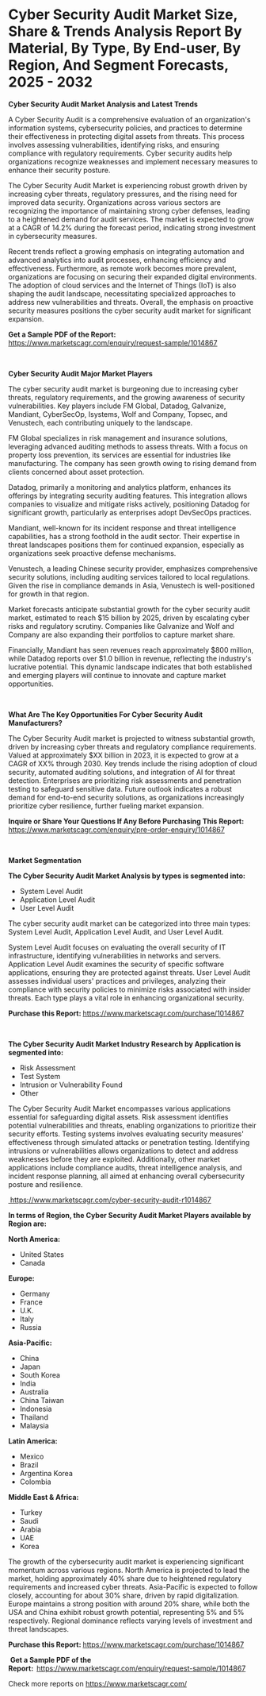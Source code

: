 <p><h1>Cyber Security Audit Market Size, Share & Trends Analysis Report By Material, By Type, By End-user, By Region, And Segment Forecasts, 2025 - 2032</h1></p><p><strong>Cyber Security Audit Market Analysis and Latest Trends</strong></p>
<p><p>A Cyber Security Audit is a comprehensive evaluation of an organization's information systems, cybersecurity policies, and practices to determine their effectiveness in protecting digital assets from threats. This process involves assessing vulnerabilities, identifying risks, and ensuring compliance with regulatory requirements. Cyber security audits help organizations recognize weaknesses and implement necessary measures to enhance their security posture.</p><p>The Cyber Security Audit Market is experiencing robust growth driven by increasing cyber threats, regulatory pressures, and the rising need for improved data security. Organizations across various sectors are recognizing the importance of maintaining strong cyber defenses, leading to a heightened demand for audit services. The market is expected to grow at a CAGR of 14.2% during the forecast period, indicating strong investment in cybersecurity measures.</p><p>Recent trends reflect a growing emphasis on integrating automation and advanced analytics into audit processes, enhancing efficiency and effectiveness. Furthermore, as remote work becomes more prevalent, organizations are focusing on securing their expanded digital environments. The adoption of cloud services and the Internet of Things (IoT) is also shaping the audit landscape, necessitating specialized approaches to address new vulnerabilities and threats. Overall, the emphasis on proactive security measures positions the cyber security audit market for significant expansion.</p></p>
<p><strong>Get a Sample PDF of the Report:&nbsp;</strong> <a href="https://www.marketscagr.com/enquiry/request-sample/1014867?utm_campaign=3135&utm_medium=2&utm_source=Github&utm_content=ia&utm_term=06032025&utm_id=cyber-security-audit">https://www.marketscagr.com/enquiry/request-sample/1014867</a></p>
<p>&nbsp;</p>
<p><strong>Cyber Security Audit Major Market Players</strong></p>
<p><p>The cyber security audit market is burgeoning due to increasing cyber threats, regulatory requirements, and the growing awareness of security vulnerabilities. Key players include FM Global, Datadog, Galvanize, Mandiant, CyberSecOp, Isystems, Wolf and Company, Topsec, and Venustech, each contributing uniquely to the landscape.</p><p>FM Global specializes in risk management and insurance solutions, leveraging advanced auditing methods to assess threats. With a focus on property loss prevention, its services are essential for industries like manufacturing. The company has seen growth owing to rising demand from clients concerned about asset protection.</p><p>Datadog, primarily a monitoring and analytics platform, enhances its offerings by integrating security auditing features. This integration allows companies to visualize and mitigate risks actively, positioning Datadog for significant growth, particularly as enterprises adopt DevSecOps practices.</p><p>Mandiant, well-known for its incident response and threat intelligence capabilities, has a strong foothold in the audit sector. Their expertise in threat landscapes positions them for continued expansion, especially as organizations seek proactive defense mechanisms.</p><p>Venustech, a leading Chinese security provider, emphasizes comprehensive security solutions, including auditing services tailored to local regulations. Given the rise in compliance demands in Asia, Venustech is well-positioned for growth in that region.</p><p>Market forecasts anticipate substantial growth for the cyber security audit market, estimated to reach $15 billion by 2025, driven by escalating cyber risks and regulatory scrutiny. Companies like Galvanize and Wolf and Company are also expanding their portfolios to capture market share.</p><p>Financially, Mandiant has seen revenues reach approximately $800 million, while Datadog reports over $1.0 billion in revenue, reflecting the industry's lucrative potential. This dynamic landscape indicates that both established and emerging players will continue to innovate and capture market opportunities.</p></p>
<p>&nbsp;</p>
<p><strong>What Are The Key Opportunities For Cyber Security Audit Manufacturers?</strong></p>
<p><p>The Cyber Security Audit market is projected to witness substantial growth, driven by increasing cyber threats and regulatory compliance requirements. Valued at approximately $XX billion in 2023, it is expected to grow at a CAGR of XX% through 2030. Key trends include the rising adoption of cloud security, automated auditing solutions, and integration of AI for threat detection. Enterprises are prioritizing risk assessments and penetration testing to safeguard sensitive data. Future outlook indicates a robust demand for end-to-end security solutions, as organizations increasingly prioritize cyber resilience, further fueling market expansion.</p></p>
<p><strong>Inquire or Share Your Questions If Any Before Purchasing This Report:</strong> <a href="https://www.marketscagr.com/enquiry/pre-order-enquiry/1014867?utm_campaign=3135&utm_medium=2&utm_source=Github&utm_content=ia&utm_term=06032025&utm_id=cyber-security-audit">https://www.marketscagr.com/enquiry/pre-order-enquiry/1014867</a></p>
<p>&nbsp;</p>
<p><strong>Market Segmentation</strong></p>
<p><strong>The Cyber Security Audit Market Analysis by types is segmented into:</strong></p>
<p><ul><li>System Level Audit</li><li>Application Level Audit</li><li>User Level Audit</li></ul></p>
<p><p>The cyber security audit market can be categorized into three main types: System Level Audit, Application Level Audit, and User Level Audit. </p><p>System Level Audit focuses on evaluating the overall security of IT infrastructure, identifying vulnerabilities in networks and servers. Application Level Audit examines the security of specific software applications, ensuring they are protected against threats. User Level Audit assesses individual users' practices and privileges, analyzing their compliance with security policies to minimize risks associated with insider threats. Each type plays a vital role in enhancing organizational security.</p></p>
<p><strong>Purchase this Report:&nbsp;</strong><a href="https://www.marketscagr.com/purchase/1014867?utm_campaign=3135&utm_medium=2&utm_source=Github&utm_content=ia&utm_term=06032025&utm_id=cyber-security-audit">https://www.marketscagr.com/purchase/1014867</a></p>
<p>&nbsp;</p>
<p><strong>The Cyber Security Audit Market Industry Research by Application is segmented into:</strong></p>
<p><ul><li>Risk Assessment</li><li>Test System</li><li>Intrusion or Vulnerability Found</li><li>Other</li></ul></p>
<p><p>The Cyber Security Audit Market encompasses various applications essential for safeguarding digital assets. Risk assessment identifies potential vulnerabilities and threats, enabling organizations to prioritize their security efforts. Testing systems involves evaluating security measures' effectiveness through simulated attacks or penetration testing. Identifying intrusions or vulnerabilities allows organizations to detect and address weaknesses before they are exploited. Additionally, other market applications include compliance audits, threat intelligence analysis, and incident response planning, all aimed at enhancing overall cybersecurity posture and resilience.</p></p>
<p><a href="https://www.marketscagr.com/cyber-security-audit-r1014867?utm_campaign=3135&utm_medium=2&utm_source=Github&utm_content=ia&utm_term=06032025&utm_id=cyber-security-audit">&nbsp;https://www.marketscagr.com/cyber-security-audit-r1014867</a></p>
<p><strong>In terms of Region, the Cyber Security Audit Market Players available by Region are:</strong></p>
<p>
    <p> <strong> North America: </strong>
        <ul>
            <li>United States</li>
            <li>Canada</li>
        </ul>
        </p> 
    <p> <strong> Europe: </strong>
        <ul>
            <li>Germany</li>
            <li>France</li>
            <li>U.K.</li>
            <li>Italy</li>
            <li>Russia</li>
        </ul>
        </p> 
    <p> <strong> Asia-Pacific: </strong>
        <ul>
            <li>China</li>
            <li>Japan</li>
            <li>South Korea</li>
            <li>India</li>
            <li>Australia</li>
            <li>China Taiwan</li>
            <li>Indonesia</li>
            <li>Thailand</li>
            <li>Malaysia</li>
        </ul>
        </p> 
    <p> <strong> Latin America: </strong>
        <ul>
            <li>Mexico</li>
            <li>Brazil</li>
            <li>Argentina Korea</li>
            <li>Colombia</li>
        </ul>
        </p> 
    <p> <strong> Middle East & Africa: </strong>
        <ul>
            <li>Turkey</li>
            <li>Saudi</li>
            <li>Arabia</li>
            <li>UAE</li>
            <li>Korea</li>
        </ul>
    </p>
    </p>
<p><p>The growth of the cybersecurity audit market is experiencing significant momentum across various regions. North America is projected to lead the market, holding approximately 40% share due to heightened regulatory requirements and increased cyber threats. Asia-Pacific is expected to follow closely, accounting for about 30% share, driven by rapid digitalization. Europe maintains a strong position with around 20% share, while both the USA and China exhibit robust growth potential, representing 5% and 5% respectively. Regional dominance reflects varying levels of investment and threat landscapes.</p></p>
<p><strong>Purchase this Report: </strong><a href="https://www.marketscagr.com/purchase/1014867?utm_campaign=3135&utm_medium=2&utm_source=Github&utm_content=ia&utm_term=06032025&utm_id=cyber-security-audit">https://www.marketscagr.com/purchase/1014867</a></p>
<p>&nbsp;<strong>Get a Sample PDF of the Report:&nbsp;&nbsp;</strong><a href="https://www.marketscagr.com/enquiry/request-sample/1014867?utm_campaign=3135&utm_medium=2&utm_source=Github&utm_content=ia&utm_term=06032025&utm_id=cyber-security-audit">https://www.marketscagr.com/enquiry/request-sample/1014867</a></p>
<p><strong></strong></p>
<p>Check more reports on <a href="https://www.marketscagr.com/?utm_campaign=3135&utm_medium=2&utm_source=Github&utm_content=ia&utm_term=06032025&utm_id=cyber-security-audit">https://www.marketscagr.com/</a></p>